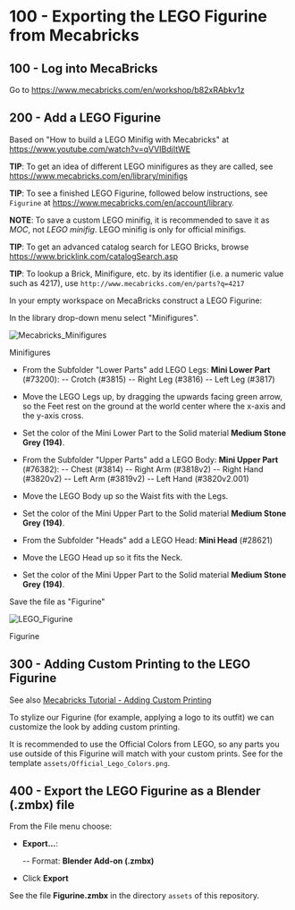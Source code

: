 # 100 - Exporting the LEGO Figurine from Mecabricks

## 100 - Log into MecaBricks

Go to https://www.mecabricks.com/en/workshop/b82xRAbkv1z

## 200 - Add a LEGO Figurine

Based on "How to build a LEGO Minifig with Mecabricks" at https://www.youtube.com/watch?v=qVVIBdjItWE

**TIP**: To get an idea of different LEGO minifigures as they are called, see https://www.mecabricks.com/en/library/minifigs

**TIP**: To see a finished LEGO Figurine, followed below instructions, see ```Figurine``` at https://www.mecabricks.com/en/account/library.

**NOTE**: To save a custom LEGO minifig, it is recommended to save it as *MOC*, not *LEGO minifig*. LEGO minifig is only for official minifigs.

**TIP**: To get an advanced catalog search for LEGO Bricks, browse https://www.bricklink.com/catalogSearch.asp

**TIP**: To lookup a Brick, Minifigure, etc. by its identifier (i.e. a numeric value such as 4217), use ```http://www.mecabricks.com/en/parts?q=4217```

In your empty workspace on MecaBricks construct a LEGO Figurine:

In the library drop-down menu select "Minifigures".

![Mecabricks_Minifigures](https://github.com/vanHeemstraSystems/blender-lego-figurine/assets/1499433/3bd7446b-4c81-4417-ade0-8cc78395b4a1)

Minifigures

- From the Subfolder "Lower Parts" add LEGO Legs: **Mini Lower Part** (#73200):
  -- Crotch (#3815)
  -- Right Leg (#3816)
  -- Left Leg (#3817)

- Move the LEGO Legs up, by dragging the upwards facing green arrow, so the Feet rest on the ground at the world center where the x-axis and the y-axis cross. 
- Set the color of the Mini Lower Part to the Solid material **Medium Stone Grey (194)**.

- From the Subfolder "Upper Parts" add a LEGO Body: **Mini Upper Part** (#76382):
  -- Chest (#3814)
  -- Right Arm (#3818v2)
  -- Right Hand (#3820v2)
  -- Left Arm (#3819v2)
  -- Left Hand (#3820v2.001)

- Move the LEGO Body up so the Waist fits with the Legs.
- Set the color of the Mini Upper Part to the Solid material **Medium Stone Grey (194)**.

- From the Subfolder "Heads" add a LEGO Head: **Mini Head** (#28621)

- Move the LEGO Head up so it fits the Neck.
- Set the color of the Mini Upper Part to the Solid material **Medium Stone Grey (194)**.

Save the file as "Figurine"

![LEGO_Figurine](https://github.com/vanHeemstraSystems/blender-lego-figurine/assets/1499433/4f5f15d8-f589-45d5-9645-8382c61e8733)

Figurine

## 300 - Adding Custom Printing to the LEGO Figurine

See also [Mecabricks Tutorial - Adding Custom Printing](https://www.youtube.com/watch?v=-7KeliTrkdg)

To stylize our Figurine (for example, applying a logo to its outfit) we can customize the look by adding custom printing.

It is recommended to use the Official Colors from LEGO, so any parts you use outside of this Figurine will match with your custom prints. See for the template ```assets/Official_Lego_Colors.png```.

## 400 - Export the LEGO Figurine as a Blender (.zmbx) file

From the File menu choose:

- **Export...**:

  -- Format: **Blender Add-on (.zmbx)**

- Click **Export**

See the file **Figurine.zmbx** in the directory ```assets``` of this repository.
